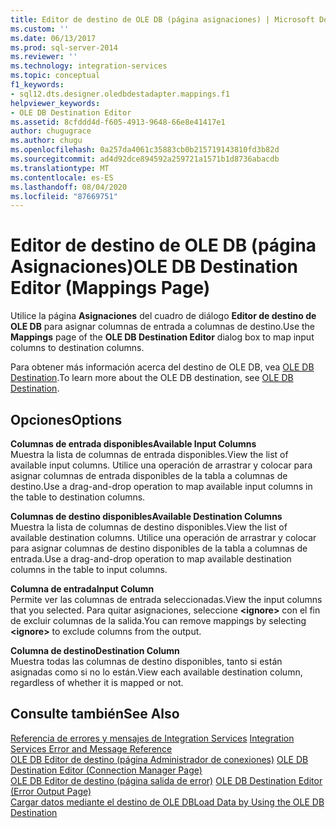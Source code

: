 ```yaml
---
title: Editor de destino de OLE DB (página asignaciones) | Microsoft Docs
ms.custom: ''
ms.date: 06/13/2017
ms.prod: sql-server-2014
ms.reviewer: ''
ms.technology: integration-services
ms.topic: conceptual
f1_keywords:
- sql12.dts.designer.oledbdestadapter.mappings.f1
helpviewer_keywords:
- OLE DB Destination Editor
ms.assetid: 8cfddd4d-f605-4913-9648-66e8e41417e1
author: chugugrace
ms.author: chugu
ms.openlocfilehash: 0a257da4061c35883cb0b215719143810fd3b82d
ms.sourcegitcommit: ad4d92dce894592a259721a1571b1d8736abacdb
ms.translationtype: MT
ms.contentlocale: es-ES
ms.lasthandoff: 08/04/2020
ms.locfileid: "87669751"
---
```

# <a name="ole-db-destination-editor-mappings-page"></a><span data-ttu-id="b75d1-102">Editor de destino de OLE DB (página Asignaciones)</span><span class="sxs-lookup"><span data-stu-id="b75d1-102">OLE DB Destination Editor (Mappings Page)</span></span>
  <span data-ttu-id="b75d1-103">Utilice la página **Asignaciones** del cuadro de diálogo **Editor de destino de OLE DB** para asignar columnas de entrada a columnas de destino.</span><span class="sxs-lookup"><span data-stu-id="b75d1-103">Use the **Mappings** page of the **OLE DB Destination Editor** dialog box to map input columns to destination columns.</span></span>  
  
 <span data-ttu-id="b75d1-104">Para obtener más información acerca del destino de OLE DB, vea [OLE DB Destination](data-flow/ole-db-destination.md).</span><span class="sxs-lookup"><span data-stu-id="b75d1-104">To learn more about the OLE DB destination, see [OLE DB Destination](data-flow/ole-db-destination.md).</span></span>  
  
## <a name="options"></a><span data-ttu-id="b75d1-105">Opciones</span><span class="sxs-lookup"><span data-stu-id="b75d1-105">Options</span></span>  
 <span data-ttu-id="b75d1-106">**Columnas de entrada disponibles**</span><span class="sxs-lookup"><span data-stu-id="b75d1-106">**Available Input Columns**</span></span>  
 <span data-ttu-id="b75d1-107">Muestra la lista de columnas de entrada disponibles.</span><span class="sxs-lookup"><span data-stu-id="b75d1-107">View the list of available input columns.</span></span> <span data-ttu-id="b75d1-108">Utilice una operación de arrastrar y colocar para asignar columnas de entrada disponibles de la tabla a columnas de destino.</span><span class="sxs-lookup"><span data-stu-id="b75d1-108">Use a drag-and-drop operation to map available input columns in the table to destination columns.</span></span>  
  
 <span data-ttu-id="b75d1-109">**Columnas de destino disponibles**</span><span class="sxs-lookup"><span data-stu-id="b75d1-109">**Available Destination Columns**</span></span>  
 <span data-ttu-id="b75d1-110">Muestra la lista de columnas de destino disponibles.</span><span class="sxs-lookup"><span data-stu-id="b75d1-110">View the list of available destination columns.</span></span> <span data-ttu-id="b75d1-111">Utilice una operación de arrastrar y colocar para asignar columnas de destino disponibles de la tabla a columnas de entrada.</span><span class="sxs-lookup"><span data-stu-id="b75d1-111">Use a drag-and-drop operation to map available destination columns in the table to input columns.</span></span>  
  
 <span data-ttu-id="b75d1-112">**Columna de entrada**</span><span class="sxs-lookup"><span data-stu-id="b75d1-112">**Input Column**</span></span>  
 <span data-ttu-id="b75d1-113">Permite ver las columnas de entrada seleccionadas.</span><span class="sxs-lookup"><span data-stu-id="b75d1-113">View the input columns that you selected.</span></span> <span data-ttu-id="b75d1-114">Para quitar asignaciones, seleccione **\<ignore>** con el fin de excluir columnas de la salida.</span><span class="sxs-lookup"><span data-stu-id="b75d1-114">You can remove mappings by selecting **\<ignore>** to exclude columns from the output.</span></span>  
  
 <span data-ttu-id="b75d1-115">**Columna de destino**</span><span class="sxs-lookup"><span data-stu-id="b75d1-115">**Destination Column**</span></span>  
 <span data-ttu-id="b75d1-116">Muestra todas las columnas de destino disponibles, tanto si están asignadas como si no lo están.</span><span class="sxs-lookup"><span data-stu-id="b75d1-116">View each available destination column, regardless of whether it is mapped or not.</span></span>  
  
## <a name="see-also"></a><span data-ttu-id="b75d1-117">Consulte también</span><span class="sxs-lookup"><span data-stu-id="b75d1-117">See Also</span></span>  
 <span data-ttu-id="b75d1-118">[Referencia de errores y mensajes de Integration Services](../../2014/integration-services/integration-services-error-and-message-reference.md) </span><span class="sxs-lookup"><span data-stu-id="b75d1-118">[Integration Services Error and Message Reference](../../2014/integration-services/integration-services-error-and-message-reference.md) </span></span>  
 <span data-ttu-id="b75d1-119">[OLE DB Editor de destino &#40;página Administrador de conexiones&#41;](../../2014/integration-services/ole-db-destination-editor-connection-manager-page.md) </span><span class="sxs-lookup"><span data-stu-id="b75d1-119">[OLE DB Destination Editor &#40;Connection Manager Page&#41;](../../2014/integration-services/ole-db-destination-editor-connection-manager-page.md) </span></span>  
 <span data-ttu-id="b75d1-120">[OLE DB Editor de destino &#40;página salida de error&#41;](../../2014/integration-services/ole-db-destination-editor-error-output-page.md) </span><span class="sxs-lookup"><span data-stu-id="b75d1-120">[OLE DB Destination Editor &#40;Error Output Page&#41;](../../2014/integration-services/ole-db-destination-editor-error-output-page.md) </span></span>  
 [<span data-ttu-id="b75d1-121">Cargar datos mediante el destino de OLE DB</span><span class="sxs-lookup"><span data-stu-id="b75d1-121">Load Data by Using the OLE DB Destination</span></span>](data-flow/load-data-by-using-the-ole-db-destination.md)  
  
  
